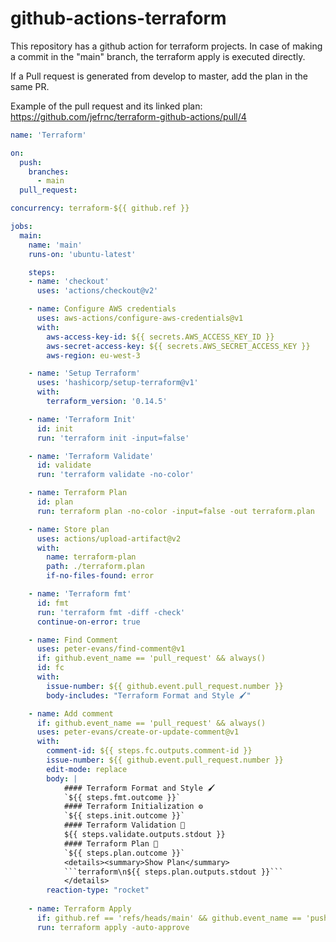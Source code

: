 # github-actions-terraform

This repository has a github action for terraform projects. In case of making a commit in the "main" branch, the terraform apply is executed directly.

If a Pull request is generated from develop to master, add the plan in the same PR.

Example of the pull request and its linked plan: https://github.com/jefrnc/terraform-github-actions/pull/4

```yml
name: 'Terraform'

on:
  push:
    branches:
      - main  
  pull_request:

concurrency: terraform-${{ github.ref }}

jobs:
  main:
    name: 'main'
    runs-on: 'ubuntu-latest'

    steps:
    - name: 'checkout'
      uses: 'actions/checkout@v2'

    - name: Configure AWS credentials
      uses: aws-actions/configure-aws-credentials@v1
      with:
        aws-access-key-id: ${{ secrets.AWS_ACCESS_KEY_ID }}
        aws-secret-access-key: ${{ secrets.AWS_SECRET_ACCESS_KEY }}
        aws-region: eu-west-3

    - name: 'Setup Terraform'
      uses: 'hashicorp/setup-terraform@v1'
      with:
        terraform_version: '0.14.5'

    - name: 'Terraform Init'
      id: init
      run: 'terraform init -input=false'

    - name: 'Terraform Validate'
      id: validate
      run: 'terraform validate -no-color'

    - name: Terraform Plan
      id: plan
      run: terraform plan -no-color -input=false -out terraform.plan

    - name: Store plan
      uses: actions/upload-artifact@v2
      with:
        name: terraform-plan
        path: ./terraform.plan
        if-no-files-found: error

    - name: 'Terraform fmt'
      id: fmt
      run: 'terraform fmt -diff -check'
      continue-on-error: true

    - name: Find Comment
      uses: peter-evans/find-comment@v1
      if: github.event_name == 'pull_request' && always()
      id: fc
      with:
        issue-number: ${{ github.event.pull_request.number }}
        body-includes: "Terraform Format and Style 🖌"

    - name: Add comment
      if: github.event_name == 'pull_request' && always()
      uses: peter-evans/create-or-update-comment@v1
      with:
        comment-id: ${{ steps.fc.outputs.comment-id }}
        issue-number: ${{ github.event.pull_request.number }}
        edit-mode: replace
        body: |
            #### Terraform Format and Style 🖌
            `${{ steps.fmt.outcome }}`
            #### Terraform Initialization ⚙️
            `${{ steps.init.outcome }}`
            #### Terraform Validation 🤖
            ${{ steps.validate.outputs.stdout }}
            #### Terraform Plan 📖
            `${{ steps.plan.outcome }}`
            <details><summary>Show Plan</summary>
            ```terraform\n${{ steps.plan.outputs.stdout }}```
            </details>
        reaction-type: "rocket"
      
    - name: Terraform Apply
      if: github.ref == 'refs/heads/main' && github.event_name == 'push'
      run: terraform apply -auto-approve
```
